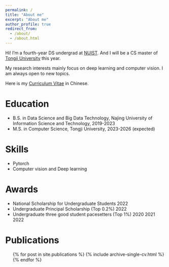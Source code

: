 ```yaml
---
permalink: /
title: "About me"
excerpt: "About me"
author_profile: true
redirect_from: 
  - /about/
  - /about.html
---
```


Hi! I’m a fourth-year DS undergrad at [NUIST](https://en.nuist.edu.cn/main.htm). And I will be a CS master of [Tongji University](https://en.tongji.edu.cn/p/#/) this year.

My research interests mainly focus on deep learning and computer vision. I am always open to new topics.

Here is my [Curriculum Vitae](http://yuqi-miao.github.io/files/CN-CV.pdf) in Chinese.

Education
======
* B.S. in Data Science and Big Data Technology, Najing University of Information Science and Technology, 2019-2023
* M.S. in Computer Science, Tongji University, 2023-2026 (expected)

Skills
======
* Pytorch
* Computer vision and Deep learning

Awards
======
* National Scholarship for Undergraduate Students 2022
* Undergraduate Principal Scholarship (Top 0.2%) 2022
* Undergraduate three good student pacesetters (Top 1%) 2020 2021 2022

Publications
======
  <ul>{% for post in site.publications %}
    {% include archive-single-cv.html %}
  {% endfor %}</ul>

<!--哈哈我是注释，不会在浏览器中显示。
A data-driven personal website
======
Like many other Jekyll-based GitHub Pages templates, academicpages makes you separate the website's content from its form. The content & metadata of your website are in structured markdown files, while various other files constitute the theme, specifying how to transform that content & metadata into HTML pages. You keep these various markdown (.md), YAML (.yml), HTML, and CSS files in a public GitHub repository. Each time you commit and push an update to the repository, the [GitHub pages](https://pages.github.com/) service creates static HTML pages based on these files, which are hosted on GitHub's servers free of charge.
-->
